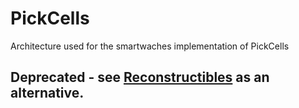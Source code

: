 # PickCells
Architecture used for the smartwaches implementation of PickCells

## Deprecated - see [Reconstructibles](https://github.com/FITLab-Swansea/reconstructibles) as an alternative.

